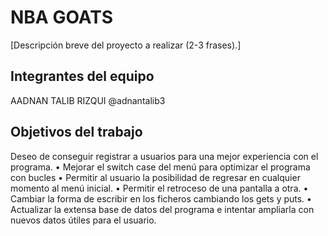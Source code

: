 # NBA GOATS
[Descripción breve del proyecto a realizar (2-3 frases).]

## Integrantes del equipo

AADNAN TALIB RIZQUI @adnantalib3

## Objetivos del trabajo

Deseo de conseguir registrar a usuarios para una mejor experiencia con el programa.
• Mejorar el switch case del menú para optimizar el programa con bucles
• Permitir al usuario la posibilidad de regresar en cualquier momento al menú inicial.
• Permitir el retroceso de una pantalla a otra.
• Cambiar la forma de escribir en los ficheros cambiando los gets y puts.
• Actualizar la extensa base de datos del programa e intentar ampliarla con nuevos datos
útiles para el usuario.
